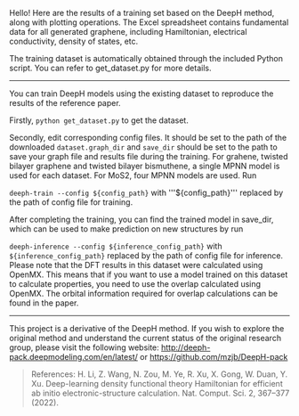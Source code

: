 Hello! Here are the results of a training set based on the DeepH method, along with plotting operations. The Excel spreadsheet contains fundamental data for all generated graphene, including Hamiltonian, electrical conductivity, density of states, etc.

The training dataset is automatically obtained through the included Python script. You can refer to get_dataset.py for more details.

---
You can train DeepH models using the existing dataset to reproduce the results of the reference paper.

Firstly, `python get_dataset.py` to get the dataset.

Secondly, edit corresponding config files. It should be set to the path of the downloaded `dataset.graph_dir` and `save_dir` should be set to the path to save your graph file and results file during the training. For grahene, twisted bilayer graphene and twisted bilayer bismuthene, a single MPNN model is used for each dataset. For MoS2, four MPNN models are used. Run

`deeph-train --config ${config_path}`
with '''${config_path}''' replaced by the path of config file for training.

After completing the training, you can find the trained model in save_dir, which can be used to make prediction on new structures by run

`deeph-inference --config ${inference_config_path}`
with `${inference_config_path}` replaced by the path of config file for inference. Please note that the DFT results in this dataset were calculated using OpenMX. This means that if you want to use a model trained on this dataset to calculate properties, you need to use the overlap calculated using OpenMX. The orbital information required for overlap calculations can be found in the paper.

---
This project is a derivative of the DeepH method. If you wish to explore the original method and understand the current status of the original research group, please visit the following website: 
http://deeph-pack.deepmodeling.com/en/latest/
or
https://github.com/mzjb/DeepH-pack

>References:
>H. Li, Z. Wang, N. Zou, M. Ye, R. Xu, X. Gong, W. Duan, Y. Xu. Deep-learning density functional theory Hamiltonian for efficient ab initio electronic-structure calculation. Nat. Comput. Sci. 2, 367–377 (2022).
